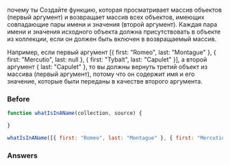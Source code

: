 почему ты
Создайте функцию, которая просматривает массив объектов (первый аргумент) и возвращает массив всех объектов, имеющих совпадающие пары имени и значения (второй аргумент). Каждая пара имени и значения исходного объекта должна присутствовать в объекте из коллекции, если он должен быть включен в возвращаемый массив.

Например, если первый аргумент [{ first: "Romeo", last: "Montague" }, { first: "Mercutio", last: null }, { first: "Tybalt", last: "Capulet" }], а второй аргумент { last: "Capulet" }, то вы должны вернуть третий объект из массива (первый аргумент), потому что он содержит имя и его значение, которые были переданы в качестве второго аргумента.

### Before
```javascript
function whatIsInAName(collection, source) {

}

whatIsInAName([{ first: "Romeo", last: "Montague" }, { first: "Mercutio", last: null }, { first: "Tybalt", last: "Capulet" }], { last: "Capulet" });
```
### Answers
```javascript

```
